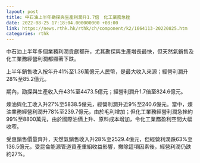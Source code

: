 ```yaml
---
layout: post
title: 中石油上半年勘探與生產利潤升1.7倍　化工業務急挫
date: 2022-08-25 17:18:04.000000000 +08:00
link: https://news.rthk.hk/rthk/ch/component/k2/1664113-20220825.htm
categories: rthk
---
```


中石油上半年多個業務利潤貢獻都升，尤其勘探與生產增長最快，但天然氣銷售及化工業務經營利潤都顯著下跌。

上半年銷售收入按年升41%至1.36萬億元人民幣，是最大收入來源；經營利潤升28%至85.2億元。

期內，勘探與生產收入升43%至4473.5億元；經營利潤升1.7倍至824.6億元。

煉油與化工收入升27%至5838.5億元，經營利潤升近9%至240.6億元。當中，煉油業務經營利潤升78%至239.7億元，由於毛利增加；但化工業務經營利潤急挫約99%至8800萬元，由於國際油價上升、原料成本增加，令化工業務盈利空間大幅收窄。

受惠銷售價量齊升，天然氣銷售收入升28%至2529.4億元，但經營利潤跌63%至136.5億元，受昆侖能源管道資產重組收益影響，撇除這項因素後，經營利潤仍跌約27%。
